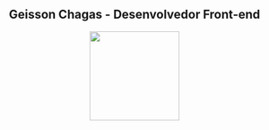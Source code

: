 ## <div align="center" > Geisson Chagas - Desenvolvedor Front-end</div>

<div align="center"><img height="160em"  margin-left="20px" src="https://github-readme-stats.vercel.app/api/top-langs/?username=GeissonChagas&layout=compact&langs_count=7&theme=blue-green"/></div>
